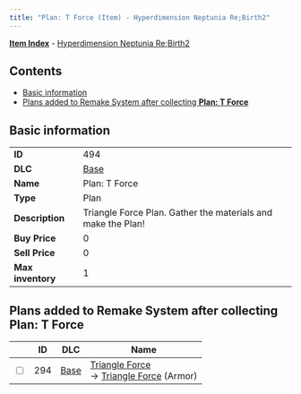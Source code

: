 ```yaml
---
title: "Plan: T Force (Item) - Hyperdimension Neptunia Re;Birth2"
---
```


[**Item Index**](/neptunia/rb2/item/index.html) - [Hyperdimension Neptunia Re;Birth2](/neptunia/rb2)

## Contents

- [Basic information](#basic-information)
- [Plans added to Remake System after collecting **Plan: T Force**](#plans-added-to-remake-system-after-collecting-plan-t-force)

## Basic information

|   |   |
| -- | -- |
| **ID** | 494 |
| **DLC** | [Base](/neptunia/rb2/dlc/0-base.html) |
| **Name** | Plan: T Force |
| **Type** | Plan |
| **Description** | Triangle Force Plan. Gather the materials and make the Plan! |
| **Buy Price** | 0 |
| **Sell Price** | 0 |
| **Max inventory** | 1 |

## Plans added to Remake System after collecting **Plan: T Force**

|    | ID | DLC | Name |
| -- | -- | --- | ---- |
| <input type="checkbox" id="rb2-remake-0-294" class="trackbox" /> | 294 | [Base](/neptunia/rb2/dlc/0-base.html) | [Triangle Force](/neptunia/rb2/remake/0-294-triangle-force.html)<br />→ [Triangle Force](/neptunia/rb2/item/0-1649-triangle-force.html) (Armor) |